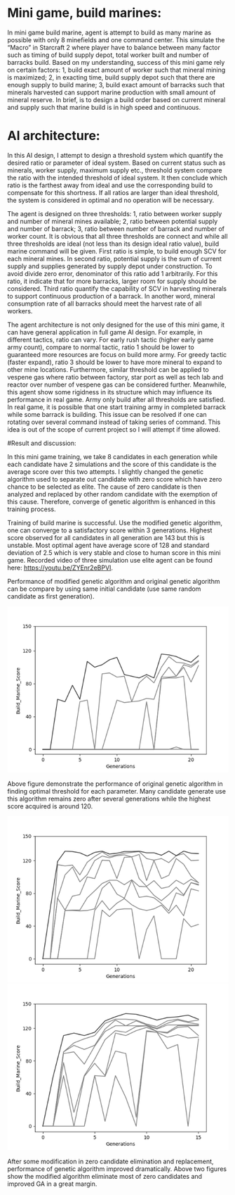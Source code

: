 # Mini game, build marines:

In mini game build marine, agent is attempt to build as many marine as possible with only 8 minefields and one command center. This simulate the “Macro” in Starcraft 2 where player have to balance between many factor such as timing of build supply depot, total worker built and number of barracks build. Based on my understanding, success of this mini game rely on certain factors: 1, build exact amount of worker such that mineral mining is maximized; 2, in exacting time, build supply depot such that there are enough supply to build marine; 3, build exact amount of barracks such that minerals harvested can support marine production with small amount of mineral reserve. In brief, is to design a build order based on current mineral and supply such that marine build is in high speed and continuous.

# AI architecture:

In this AI design, I attempt to design a threshold system which quantify the desired ratio or parameter of ideal system. Based on current status such as minerals, worker supply, maximum supply etc., threshold system compare the ratio with the intended threshold of ideal system. It then conclude which ratio is the farthest away from ideal and use the corresponding build to compensate for this shortness. If all ratios are larger than ideal threshold, the system is considered in optimal and no operation will be necessary.

The agent is designed on three thresholds: 1, ratio between worker supply and number of mineral mines available; 2, ratio between potential supply and number of barrack; 3, ratio between number of barrack and number of worker count. It is obvious that all three thresholds are connect and while all three thresholds are ideal (not less than its design ideal ratio value), build marine command will be given. First ratio is simple, to build enough SCV for each mineral mines. In second ratio, potential supply is the sum of current supply and supplies generated by supply depot under construction. To avoid divide zero error, denominator of this ratio add 1 arbitrarily. For this ratio, it indicate that for more barracks, larger room for supply should be considered. Third ratio quantify the capability of SCV in harvesting minerals to support continuous production of a barrack. In another word, mineral consumption rate of all barracks should meet the harvest rate of all workers.

The agent architecture is not only designed for the use of this mini game, it can have general application in full game AI design. For example, in different tactics, ratio can vary. For early rush tactic (higher early game army count), compare to normal tactic, ratio 1 should be lower to guaranteed more resources are focus on build more army. For greedy tactic (faster expand), ratio 3 should be lower to have more mineral to expand to other mine locations. Furthermore, similar threshold can be applied to vespene gas where ratio between factory, star port as well as tech lab and reactor over number of vespene gas can be considered further. 
Meanwhile, this agent show some rigidness in its structure which may influence its performance in real game. Army only build after all thresholds are satisfied. In real game, it is possible that one start training army in completed barrack while some barrack is building. This issue can be resolved if one can rotating over several command instead of taking series of command. This idea is out of the scope of current project so I will attempt if time allowed.

#Result and discussion:

In this mini game training, we take 8 candidates in each generation while each candidate have 2 simulations and the score of this candidate is the average score over this two attempts. I slightly changed the genetic algorithm used to separate out candidate with zero score which have zero chance to be selected as elite. The cause of zero candidate is then analyzed and replaced by other random candidate with the exemption of this cause. Therefore, converge of genetic algorithm is enhanced in this training process.

Training of build marine is successful. Use the modified genetic algorithm, one can converge to a satisfactory score within 3 generations. Highest score observed for all candidates in all generation are 143 but this is unstable. Most optimal agent have average score of 128 and standard deviation of 2.5 which is very stable and close to human score in this mini game. Recorded video of three simulation use elite agent can be found here: https://youtu.be/ZYEnr2eBPVI. 

Performance of modified genetic algorithm and original genetic algorithm can be compare by using same initial candidate (use same random candidate as first generation).

![ScreenShot](https://github.com/deadzombie2333/Starcraft2-my_AI/blob/master/Build_barracks_and_marines_NN_model/Figure_4.png)

Above figure demonstrate the performance of original genetic algorithm in finding optimal threshold for each parameter. Many candidate generate use this algorithm remains zero after several generations while the highest score acquired is around 120.

![ScreenShot](https://github.com/deadzombie2333/Starcraft2-my_AI/blob/master/Build_barracks_and_marines_NN_model/Figure_2.png)
![ScreenShot](https://github.com/deadzombie2333/Starcraft2-my_AI/blob/master/Build_barracks_and_marines_NN_model/Figure_3.png)

After some modification in zero candidate elimination and replacement, performance of genetic algorithm improved dramatically. Above two figures show the modified algorithm eliminate most of zero candidates and improved GA in a great margin.
